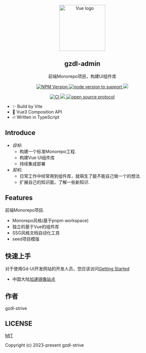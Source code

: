 <p align="center">
  <img width="150" src="https://vuejs.org/images/logo.png" alt="Vue logo">
</p>

<h2 align="center">gzdl-admin</h2>

<p align="center">前端Monorepo项目，构建UI组件库</p>

<p align="center">
  <a href="https://www.npmjs.com/package/gd-ui-vite">
    <img src="https://img.shields.io/npm/v/gd-ui-vite?color=5a9cf8&amp;label=npm" alt="NPM Version">
  </a>
  <a href="https://github.com/gzdl-strive/gzdl-admin">
    <img src="https://img.shields.io/badge/node-%20%3E%3D%2016-47c219" alt="node version to support" />
  </a>
  <a href="https://www.npmjs.com/package/gd-ui-vite">
    <img src="https://img.shields.io/npm/dm/gd-ui-vite.svg" />
  </a>
</p>

<p align="center">
  <a href="https://github.com/gzdl-strive/gzdl-admin/actions/workflows/main.yml">
    <img src="https://github.com/gzdl-strive/gzdl-admin/actions/workflows/main.yml/badge.svg?branch=main" alt="CI" style="max-width: 100%;" />
  </a>
  <a href="https://codecov.io/gh/gzdl-strive/gzdl-admin" > 
    <img src="https://codecov.io/gh/gzdl-strive/gzdl-admin/graph/badge.svg?token=WVS2WCMX42"/> 
  </a>
  <a href="https://github.com/gzdl-strive/gzdl-admin/blob/main/LICENSE">
    <img src="https://img.shields.io/github/license/gzdl-strive/gzdl-admin" alt="open source protocol" />
  </a>
</p>

- ✨ Build by Vite
- 🎸 Vue3 Composition API
- 🔥 Written in TypeScript

## Introduce
- *目标*:
  - 构建一个标准Monorepo工程.
  - 构建Vue UI组件库
  - 持续集成部署
- *契机*:
  - 日常工作中经常用到组件库，就萌生了能不能自己做一个的想法.
  - 扩展自己的知识面，了解一些新知识.

## Features

前端Monorepo项目.

- Monorepo风格(基于pnpm workspace)
- 独立的基于Vue的组件库
- SSG风格文档自动化工具
- seed项目模版

## 快速上手
对于使用Gd-UI开发网站的开发人员，您应该访问[Getting Started](https://gzdl-strive.github.io/gzdl-admin/)

- 中国大陆[加速镜像站点](https://gzdl-strive.github.io/gzdl-admin/)

## 作者
gzdl-strive

## LICENSE
[MIT](https://github.com/gzdl-strive/gzdl-admin/blob/main/LICENSE)

Copyright (c) 2023-present gzdl-strive